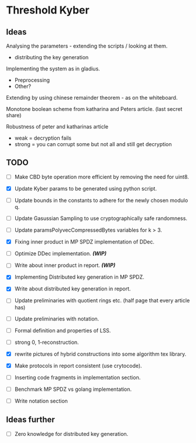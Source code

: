 # Threshold Kyber


## Ideas
Analysing the parameters - extending the scripts / looking at them. 
- distributing the key generation 

Implementing the system as in gladius.
- Preprocessing
- Other?

Extending by using chinese remainder theorem - as on the whiteboard.

Monotone boolean scheme from katharina and Peters article. (last secret share)

Robustness of peter and katharinas article
- weak = decryption fails
- strong = you can corrupt some but not all and still get decryption


## TODO
- [ ] Make CBD byte operation more efficient by removing the need for uint8.
- [x] Update Kyber params to be generated using python script.
- [ ] Update bounds in the constants to adhere for the newly chosen modulo q.
- [ ] Update Gasussian Sampling to use cryptographically safe randomness.
- [ ] Update paramsPolyvecCompressedBytes variables for k > 3.
- [x] Fixing inner product in MP SPDZ implementation of DDec.
- [ ] Optimize DDec implementation.                                                            ***(WIP)***
- [ ] Write about inner product in report.                                                     ***(WIP)***
- [x] Implementing Distributed key generation in MP SPDZ.
- [x] Write about distributed key generation in report.
- [ ] Update preliminaries with quotient rings etc. (half page that every article has)
- [ ] Update preliminaries with notation.
- [ ] Formal definition and properties of LSS.
- [ ] strong 0, 1-reconstruction.
- [x] rewrite pictures of hybrid constructions into some algorithm tex library.
- [x] Make protocols in report consistent (use crytocode).
- [ ] Inserting code fragments in implementation section.
- [ ] Benchmark MP SPDZ vs golang implementation.
- [ ] Write notation section


## Ideas further
- [ ] Zero knowledge for distributed key generation.


